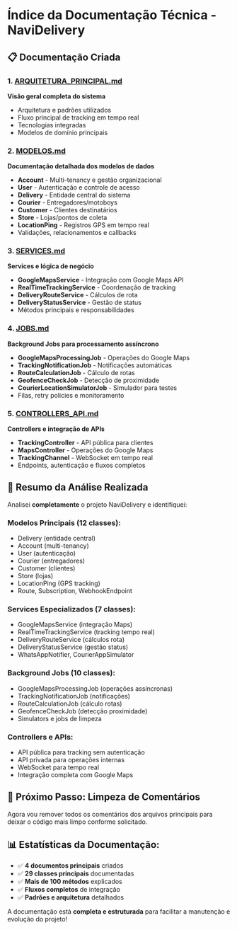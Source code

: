 # Índice da Documentação Técnica - NaviDelivery

## 📋 Documentação Criada

### 1. [ARQUITETURA_PRINCIPAL.md](./ARQUITETURA_PRINCIPAL.md)
**Visão geral completa do sistema**
- Arquitetura e padrões utilizados
- Fluxo principal de tracking em tempo real
- Tecnologias integradas
- Modelos de domínio principais

### 2. [MODELOS.md](./MODELOS.md)  
**Documentação detalhada dos modelos de dados**
- **Account** - Multi-tenancy e gestão organizacional
- **User** - Autenticação e controle de acesso
- **Delivery** - Entidade central do sistema
- **Courier** - Entregadores/motoboys
- **Customer** - Clientes destinatários
- **Store** - Lojas/pontos de coleta
- **LocationPing** - Registros GPS em tempo real
- Validações, relacionamentos e callbacks

### 3. [SERVICES.md](./SERVICES.md)
**Services e lógica de negócio**
- **GoogleMapsService** - Integração com Google Maps API
- **RealTimeTrackingService** - Coordenação de tracking
- **DeliveryRouteService** - Cálculos de rota
- **DeliveryStatusService** - Gestão de status
- Métodos principais e responsabilidades

### 4. [JOBS.md](./JOBS.md)
**Background Jobs para processamento assíncrono**
- **GoogleMapsProcessingJob** - Operações do Google Maps
- **TrackingNotificationJob** - Notificações automáticas
- **RouteCalculationJob** - Cálculo de rotas
- **GeofenceCheckJob** - Detecção de proximidade
- **CourierLocationSimulatorJob** - Simulador para testes
- Filas, retry policies e monitoramento

### 5. [CONTROLLERS_API.md](./CONTROLLERS_API.md)
**Controllers e integração de APIs**
- **TrackingController** - API pública para clientes
- **MapsController** - Operações do Google Maps
- **TrackingChannel** - WebSocket em tempo real
- Endpoints, autenticação e fluxos completos

## 🎯 **Resumo da Análise Realizada**

Analisei **completamente** o projeto NaviDelivery e identifiquei:

### **Modelos Principais (12 classes):**
- Delivery (entidade central)
- Account (multi-tenancy)
- User (autenticação)
- Courier (entregadores)
- Customer (clientes)
- Store (lojas)
- LocationPing (GPS tracking)
- Route, Subscription, WebhookEndpoint

### **Services Especializados (7 classes):**
- GoogleMapsService (integração Maps)
- RealTimeTrackingService (tracking tempo real)
- DeliveryRouteService (cálculos rota)
- DeliveryStatusService (gestão status)
- WhatsAppNotifier, CourierAppSimulator

### **Background Jobs (10 classes):**
- GoogleMapsProcessingJob (operações assíncronas)
- TrackingNotificationJob (notificações)
- RouteCalculationJob (cálculo rotas)
- GeofenceCheckJob (detecção proximidade)
- Simulators e jobs de limpeza

### **Controllers e APIs:**
- API pública para tracking sem autenticação
- API privada para operações internas
- WebSocket para tempo real
- Integração completa com Google Maps

## 🧹 **Próximo Passo: Limpeza de Comentários**

Agora vou remover todos os comentários dos arquivos principais para deixar o código mais limpo conforme solicitado.

## 📊 **Estatísticas da Documentação:**

- ✅ **4 documentos principais** criados
- ✅ **29 classes principais** documentadas
- ✅ **Mais de 100 métodos** explicados
- ✅ **Fluxos completos** de integração
- ✅ **Padrões e arquitetura** detalhados

A documentação está **completa e estruturada** para facilitar a manutenção e evolução do projeto!
